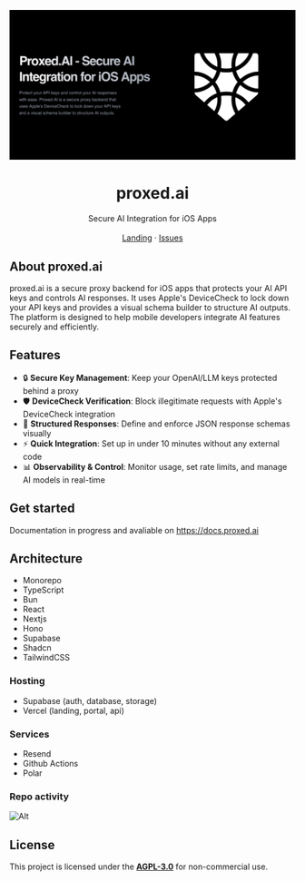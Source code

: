 ![hero](apps/web/public/opengraph-image.png)

<p align="center">
  <h1 align="center"><b>proxed.ai</b></h1>
  <p align="center">
    Secure AI Integration for iOS Apps
    <br />
    <br />
    <a href="https://proxed.ai">Landing</a>
    ·
    <a href="https://github.com/nech-ai/proxed/issues">Issues</a>
  </p>
</p>


## About proxed.ai

proxed.ai is a secure proxy backend for iOS apps that protects your AI API keys and controls AI responses. It uses Apple's DeviceCheck to lock down your API keys and provides a visual schema builder to structure AI outputs. The platform is designed to help mobile developers integrate AI features securely and efficiently.

## Features

- 🔒 **Secure Key Management**: Keep your OpenAI/LLM keys protected behind a proxy
- 🛡️ **DeviceCheck Verification**: Block illegitimate requests with Apple's DeviceCheck integration
- 🧠 **Structured Responses**: Define and enforce JSON response schemas visually
- ⚡ **Quick Integration**: Set up in under 10 minutes without any external code
- 📊 **Observability & Control**: Monitor usage, set rate limits, and manage AI models in real-time

## Get started

Documentation in progress and avaliable on https://docs.proxed.ai

## Architecture

- Monorepo
- TypeScript
- Bun
- React
- Nextjs
- Hono
- Supabase
- Shadcn
- TailwindCSS

### Hosting

- Supabase (auth, database, storage)
- Vercel (landing, portal, api)

### Services

- Resend
- Github Actions
- Polar

### Repo activity

![Alt](https://repobeats.axiom.co/api/embed/53b62988ecca2ce9d1897ba7a46a3d6c226decd9.svg "Repobeats analytics image")

## License

This project is licensed under the **[AGPL-3.0](https://opensource.org/licenses/AGPL-3.0)** for non-commercial use.
